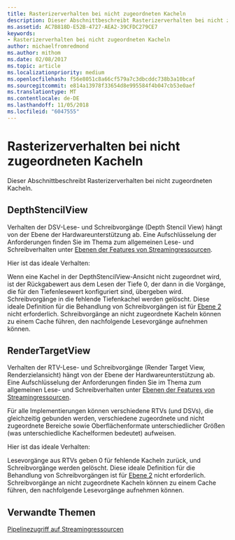 ```yaml
---
title: Rasterizerverhalten bei nicht zugeordneten Kacheln
description: Dieser Abschnittbeschreibt Rasterizerverhalten bei nicht zugeordneten Kacheln.
ms.assetid: AC7B818D-E52B-4727-AEA2-39CFDC279CE7
keywords:
- Rasterizerverhalten bei nicht zugeordneten Kacheln
author: michaelfromredmond
ms.author: mithom
ms.date: 02/08/2017
ms.topic: article
ms.localizationpriority: medium
ms.openlocfilehash: f56e8051c8a66cf579a7c3dbcddc738b3a10bcaf
ms.sourcegitcommit: e814a13978f33654d8e995584f4b047cb53e0aef
ms.translationtype: MT
ms.contentlocale: de-DE
ms.lasthandoff: 11/05/2018
ms.locfileid: "6047555"
---
```

# <a name="span-iddirect3dconceptsrasterizerbehaviorwithnon-mappedtilesspanrasterizer-behavior-with-non-mapped-tiles"></a><span id="direct3dconcepts.rasterizer_behavior_with_non-mapped_tiles"></span>Rasterizerverhalten bei nicht zugeordneten Kacheln


Dieser Abschnittbeschreibt Rasterizerverhalten bei nicht zugeordneten Kacheln.

## <a name="span-iddepthstencilviewspanspan-iddepthstencilviewspanspan-iddepthstencilviewspandepthstencilview"></a><span id="DepthStencilView"></span><span id="depthstencilview"></span><span id="DEPTHSTENCILVIEW"></span>DepthStencilView


Verhalten der DSV-Lese- und Schreibvorgänge (Depth Stencil View) hängt von der Ebene der Hardwareunterstützung ab. Eine Aufschlüsselung der Anforderungen finden Sie im Thema zum allgemeinen Lese- und Schreibverhalten unter [Ebenen der Features von Streamingressourcen](streaming-resources-features-tiers.md).

Hier ist das ideale Verhalten:

Wenn eine Kachel in der DepthStencilView-Ansicht nicht zugeordnet wird, ist der Rückgabewert aus dem Lesen der Tiefe 0, der dann in die Vorgänge, die für den Tiefenlesewert konfiguriert sind, übergeben wird. Schreibvorgänge in die fehlende Tiefenkachel werden gelöscht. Diese ideale Definition für die Behandlung von Schreibvorgängen ist für [Ebene 2](tier-2.md) nicht erforderlich. Schreibvorgänge an nicht zugeordnete Kacheln können zu einem Cache führen, den nachfolgende Lesevorgänge aufnehmen können.

## <a name="span-idrendertargetviewspanspan-idrendertargetviewspanspan-idrendertargetviewspanrendertargetview"></a><span id="RenderTargetView"></span><span id="rendertargetview"></span><span id="RENDERTARGETVIEW"></span>RenderTargetView


Verhalten der RTV-Lese- und Schreibvorgänge (Render Target View, Renderzielansicht) hängt von der Ebene der Hardwareunterstützung ab. Eine Aufschlüsselung der Anforderungen finden Sie im Thema zum allgemeinen Lese- und Schreibverhalten unter [Ebenen der Features von Streamingressourcen](streaming-resources-features-tiers.md).

Für alle Implementierungen können verschiedene RTVs (und DSVs), die gleichzeitig gebunden werden, verschiedene zugeordnete und nicht zugeordnete Bereiche sowie Oberflächenformate unterschiedlicher Größen (was unterschiedliche Kachelformen bedeutet) aufweisen.

Hier ist das ideale Verhalten:

Lesevorgänge aus RTVs geben 0 für fehlende Kacheln zurück, und Schreibvorgänge werden gelöscht. Diese ideale Definition für die Behandlung von Schreibvorgängen ist für [Ebene 2](tier-2.md) nicht erforderlich. Schreibvorgänge an nicht zugeordnete Kacheln können zu einem Cache führen, den nachfolgende Lesevorgänge aufnehmen können.

## <a name="span-idrelated-topicsspanrelated-topics"></a><span id="related-topics"></span>Verwandte Themen


[Pipelinezugriff auf Streamingressourcen](pipeline-access-to-streaming-resources.md)

 

 




